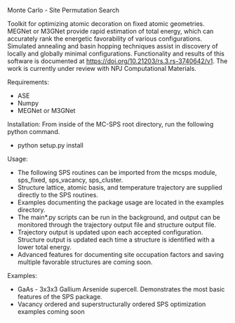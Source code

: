 
Monte Carlo - Site Permutation Search

Toolkit for optimizing atomic decoration on fixed atomic geometries. MEGNet or M3GNet provide rapid estimation of total energy, which can accurately rank the energetic favorability of various configurations.
Simulated annealing and basin hopping techniques assist in discovery of locally and globally minimal configurations.
Functionality and results of this software is documented at https://doi.org/10.21203/rs.3.rs-3740642/v1. The work is currently under review with NPJ Computational Materials.


Requirements:
  * ASE
  * Numpy
  * MEGNet or M3GNet


Installation: 
  From inside of the MC-SPS root directory, run the following python command.
  * python setup.py install


Usage: 
  * The following SPS routines can be imported from the mcsps module, sps\_fixed, sps\_vacancy, sps\_cluster.
  * Structure lattice, atomic basis, and temperature trajectory are supplied directly to the SPS routines.
  * Examples documenting the package usage are located in the examples directory.
  * The main\*.py scripts can be run in the background, and output can be monitored through the trajectory output file and structure output file.
  * Trajectory output is updated upon each accepted configuration. Structure output is updated each time a structure is identified with a lower total energy.
  * Advanced features for documenting site occupation factors and saving multiple favorable structures are coming soon.


Examples:
  * GaAs - 3x3x3 Gallium Arsenide supercell. Demonstrates the most basic features of the SPS package.
  * Vacancy ordered and superstructurally ordered SPS optimization examples coming soon

